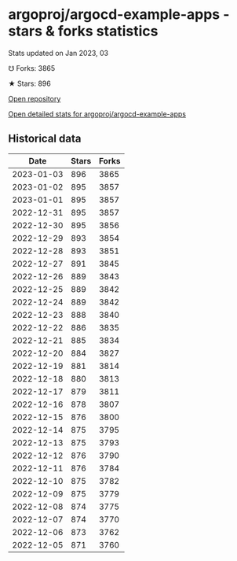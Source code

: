 # argoproj/argocd-example-apps - stars & forks statistics

Stats updated on Jan 2023, 03

☋ Forks: 3865

★ Stars: 896

[Open repository](https://github.com/argoproj/argocd-example-apps)

[Open detailed stats for argoproj/argocd-example-apps](https://reviewgithub.com/rep/argoproj/argocd-example-apps)

## Historical data
| Date | Stars | Forks |
|------|-------|-------|
| 2023-01-03 | 896 | 3865 | 
| 2023-01-02 | 895 | 3857 | 
| 2023-01-01 | 895 | 3857 | 
| 2022-12-31 | 895 | 3857 | 
| 2022-12-30 | 895 | 3856 | 
| 2022-12-29 | 893 | 3854 | 
| 2022-12-28 | 893 | 3851 | 
| 2022-12-27 | 891 | 3845 | 
| 2022-12-26 | 889 | 3843 | 
| 2022-12-25 | 889 | 3842 | 
| 2022-12-24 | 889 | 3842 | 
| 2022-12-23 | 888 | 3840 | 
| 2022-12-22 | 886 | 3835 | 
| 2022-12-21 | 885 | 3834 | 
| 2022-12-20 | 884 | 3827 | 
| 2022-12-19 | 881 | 3814 | 
| 2022-12-18 | 880 | 3813 | 
| 2022-12-17 | 879 | 3811 | 
| 2022-12-16 | 878 | 3807 | 
| 2022-12-15 | 876 | 3800 | 
| 2022-12-14 | 875 | 3795 | 
| 2022-12-13 | 875 | 3793 | 
| 2022-12-12 | 876 | 3790 | 
| 2022-12-11 | 876 | 3784 | 
| 2022-12-10 | 875 | 3782 | 
| 2022-12-09 | 875 | 3779 | 
| 2022-12-08 | 874 | 3775 | 
| 2022-12-07 | 874 | 3770 | 
| 2022-12-06 | 873 | 3762 | 
| 2022-12-05 | 871 | 3760 | 

